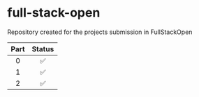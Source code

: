# full-stack-open
Repository created for the projects submission in FullStackOpen

|Part  | Status|
|:----:|:-----:|
|0     |✅     |
|1     |✅     |
|2     |✅     |
